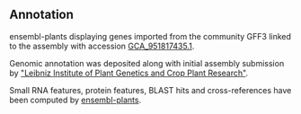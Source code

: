 **Annotation**
----------

ensembl-plants displaying genes imported from the community GFF3 linked to the assembly with accession [GCA\_951817435.1](http://www.ebi.ac.uk/ena/data/view/GCA_951817435.1).

Genomic annotation was deposited along with initial assembly submission by ["Leibniz Institute of Plant Genetics and Crop Plant Research"](https://www.ipk-gatersleben.de/en/).

Small RNA features, protein features, BLAST hits and cross-references have been
computed by [ensembl-plants](https://plants.ensembl.org/info/genome/annotation/index.html).

